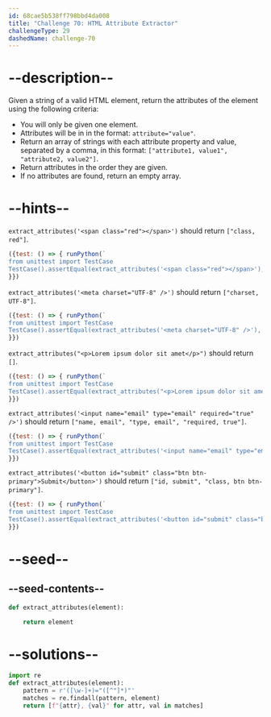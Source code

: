 ```yaml
---
id: 68cae5b538ff798bbd4da008
title: "Challenge 70: HTML Attribute Extractor"
challengeType: 29
dashedName: challenge-70
---
```


# --description--

Given a string of a valid HTML element, return the attributes of the element using the following criteria:

- You will only be given one element.
- Attributes will be in in the format: `attribute="value"`.
- Return an array of strings with each attribute property and value, separated by a comma, in this format: `["attribute1, value1", "attribute2, value2"]`.
- Return attributes in the order they are given.
- If no attributes are found, return an empty array.

# --hints--

`extract_attributes('<span class="red"></span>')` should return `["class, red"]`.

```js
({test: () => { runPython(`
from unittest import TestCase
TestCase().assertEqual(extract_attributes('<span class="red"></span>'), ["class, red"])`)
}})
```

`extract_attributes('<meta charset="UTF-8" />')` should return `["charset, UTF-8"]`.

```js
({test: () => { runPython(`
from unittest import TestCase
TestCase().assertEqual(extract_attributes('<meta charset="UTF-8" />'), ["charset, UTF-8"])`)
}})
```

`extract_attributes("<p>Lorem ipsum dolor sit amet</p>")` should return `[]`.

```js
({test: () => { runPython(`
from unittest import TestCase
TestCase().assertEqual(extract_attributes("<p>Lorem ipsum dolor sit amet</p>"), [])`)
}})
```

`extract_attributes('<input name="email" type="email" required="true" />')` should return `["name, email", "type, email", "required, true"]`.

```js
({test: () => { runPython(`
from unittest import TestCase
TestCase().assertEqual(extract_attributes('<input name="email" type="email" required="true" />'), ["name, email", "type, email", "required, true"])`)
}})
```

`extract_attributes('<button id="submit" class="btn btn-primary">Submit</button>')` should return `["id, submit", "class, btn btn-primary"]`.

```js
({test: () => { runPython(`
from unittest import TestCase
TestCase().assertEqual(extract_attributes('<button id="submit" class="btn btn-primary">Submit</button>'), ["id, submit", "class, btn btn-primary"])`)
}})
```

# --seed--

## --seed-contents--

```py
def extract_attributes(element):

    return element
```

# --solutions--

```py
import re
def extract_attributes(element):
    pattern = r'([\w-]+)="([^"]*)"'
    matches = re.findall(pattern, element)
    return [f"{attr}, {val}" for attr, val in matches]
```
